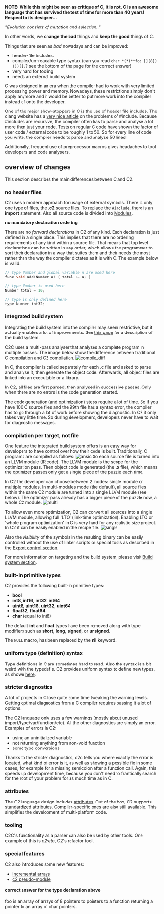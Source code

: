 
__NOTE:
While this might be seen as critique of C, it is not. C is an
awesome language that has survived the test of time for more than 40 years!
Respect to its designer...__

*"Evolution consists of mutation and selection.."*

In other words, we __change the bad__ things and __keep the good__ things of C.

Things that are seen as *bad* nowadays and can be improved:

- header-file includes.
- complex/un-readable type syntax
  (can you read ```char *(*(**foo [][8])())[];```? see the bottom of the page for the correct answer)
- very hard for tooling
- needs an external build system

C was designed in an era when the compiler had to work with very limited processing
power and memory. Nowadays, these restrictions simply don't apply anymore and it would
be better to put more work into the compiler instead of onto the developer.

One of the major show-stoppers in C is the use of header file includes. The clang
website has a [very nice article](http://clang.llvm.org/docs/Modules.html#problems-with-the-current-model) on
the problems of #include.
Because #includes are recursive, the compiler often has to parse and analyse a lot more
then just your code. Tests on regular C code have shown the factor of user code / external code
to be roughly 1 to 50. So for every line of code you write, the compiler needs to parse and
analyse 50 lines!

Additionally, frequent use of preprocessor macros gives headaches to tool developers
and code analysers.

## overview of changes
This section describes the main differences between C and C2.

### no header files
C2 uses a modern approach for usage of external symbols. There is only one type
of files, the **.c2** source files. To replace the ```#include```, there is an __import__
statement. Also all source code is divided into [Modules](../language/modules.md).

__no mandatory declaration ordering__

There are no *forward declarations* in C2 of any kind. Each declaration is just
defined in a single place. This implies that there are no ordering requirements
of any kind within a source file. That means that top level declarations can be
written in any order, which allows the programmer to sort their declaration in a
way that suites them and their needs the most rather than the way the compiler
dictates as it is with C. The example below is valid:

```c
// type Number and global variable n are used here
func void add(Number a) { total += a; }

// type Number is used here
Number total = 10;

// type is only defined here
type Number int32;
```

### integrated build system
Integrating the build system into the compiler may seem restrictive, but it actually
enables a lot of improvements. See [this page](../build_system/intro.md) for a
description of the build system.

C2C uses a multi-pass analyser that analyses a complete program in multiple passes.
The image below show the difference between traditional C compilation and C2 compilation.
![compile_diff](compile_diff.svg)

In C, the compiler is called separately for each .c file and asked to parse and
analyse it, then generate the object code. Afterwards, all object files are linked
into an executable or a library.

In C2, all files are first parsed, then analysed in successive passes.
Only when there are no errors is the code generation started.

The code generation (and optimization) steps require a lot of time. So if you have
100 C source files and the 99th file has a syntax error, the compiler has to go through
a lot of work before showing the diagnostic. In C2 it only takes very little time.
So during development, developers never have to wait for diagnostic messages.

### compilation per target, not file
One feature the integrated build system offers is an easy way for developers to
have control over how their code is built. Traditionally, C programs are compiled
as follows:
![ansic](build_ansic.svg)
So each source file is turned into an LLVM module (IR code). The LLVM module is the
scope for the optimization pass. Then object code is generated (the **.o** file), which means
the optimizer passes only get a single piece of the puzzle each time.

In C2 the developer can choose between 2 modes: single module or multiple modules.
In multi-modules mode (the default), all source files within the same C2 module are
turned into a single LLVM module (see below). The optimizer pass already has a bigger
piece of the puzzle now, a whole C2 module.
![multi](build_multi.svg)

To allow even more optimization, C2 can convert all sources into a single LLVM
module, allowing full 'LTO' (link-time optimization). Enabling LTO or 'whole program
optimization' in C is very hard for any realistic size project. In C2 it can be easily
enabled in the recipe file.
![single](build_single.svg)

Also the *visibility* of the symbols in the resulting binary can be easily controlled
without the use of linker scripts or special tools as described in the
[Export control section](../build_system/symbols.md).

For more information on targeting and the build system,
please visit [Build system section](../build_system/symbols.md).

### built-in primitive types
C2 provides the following built-in primitive types:

* __bool__
* __int8__, __int16__, __int32__, __int64__
* __uint8__, __uint16__, __uint32__, __uint64__
* __float32__, __float64__
* __char__ (equal to int8)

The default __int__ and __float__ types have been removed along with type modifiers such as
__short__, __long__, __signed__, or __unsigned__.

The `NULL` macro, has been replaced by the __nil__ keyword.

### uniform type (definition) syntax
Type definitions in C are sometimes hard to read. Also the syntax is a bit weird with
the typedef's. C2 provides uniform syntax to define new types, as shown
[here](../language/user_types.md).

### stricter diagnostics
A lot of projects in C lose quite some time tweaking the warning levels. Getting optimal
diagnostics from a C compiler requires passing it a lot of options.

The C2 language only uses a few warnings (mostly about unused import/type/var/function/etc).
All the other diagnostics are simply an error.
Examples of errors in C2:

* using an uninitialized variable
* not returning anything from non-void function
* some type conversions

Thanks to the stricter diagnostics, c2c tells you where exactly the error is located,
what kind of error is it, as well as showing a possible fix in some cases, for example for
a missing semicolon after a function call. Again, this speeds up development time, because
you don't need to frantically search for the root of your problem for as much time as in C.

### attributes
The C2 language design includes [attributes](../language/attributes.md). Out of the box,
C2 supports standardized attributes. Compiler-specific ones are also still available. This simplifies
the development of multi-platform code.

### tooling
C2C's functionality as a parser can also be used by other tools.
One example of this is *c2reto*, C2's refactor tool.

### special features
C2 also introduces some new features:

* [incremental arrays](../language/variables.md#incremental-arrays)
* [c2 pseudo-module](../build_system/c2module.md)



#### correct answer for the type declaration above
foo is an array of arrays of 8 pointers to pointers to a function returning a pointer to an array of char pointers.
